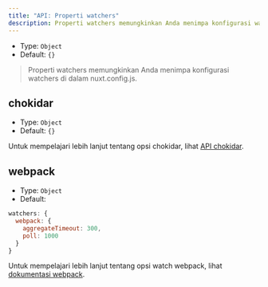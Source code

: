 ```yaml
---
title: "API: Properti watchers"
description: Properti watchers memungkinkan Anda menimpa konfigurasi watchers.
---
```


- Type: `Object`
- Default: `{}`

> Properti watchers memungkinkan Anda menimpa konfigurasi watchers di dalam nuxt.config.js.

## chokidar

- Type: `Object`
- Default: `{}`

Untuk mempelajari lebih lanjut tentang opsi chokidar, lihat [API chokidar](https://github.com/paulmillr/chokidar#api).

## webpack

- Type: `Object`
- Default:

```js
watchers: {
  webpack: {
    aggregateTimeout: 300,
    poll: 1000
  }
}
```

Untuk mempelajari lebih lanjut tentang opsi watch webpack, lihat [dokumentasi webpack](https://webpack.js.org/configuration/watch/#watchoptions).
